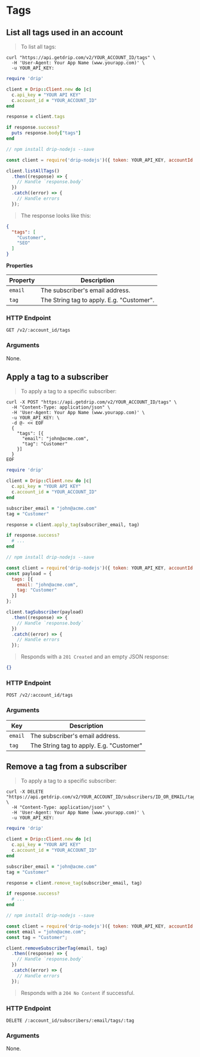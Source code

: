 # Tags

## List all tags used in an account

> To list all tags:

```shell
curl "https://api.getdrip.com/v2/YOUR_ACCOUNT_ID/tags" \
  -H 'User-Agent: Your App Name (www.yourapp.com)' \
  -u YOUR_API_KEY:
```

```ruby
require 'drip'

client = Drip::Client.new do |c|
  c.api_key = "YOUR API KEY"
  c.account_id = "YOUR_ACCOUNT_ID"
end

response = client.tags

if response.success?
  puts response.body["tags"]
end
```

```javascript
// npm install drip-nodejs --save

const client = require('drip-nodejs')({ token: YOUR_API_KEY, accountId: YOUR_ACCOUNT_ID });

client.listAllTags()
  .then((response) => {
    // Handle `response.body`
  })
  .catch((error) => {
    // Handle errors
  });
```

> The response looks like this:

```json
{
  "tags": [
    "Customer",
    "SEO"
  ]
}
```

**Properties**

<table>
  <thead>
    <tr>
      <th>Property</th>
      <th>Description</th>
    </tr>
  </thead>
  <tbody>
    <tr>
      <td><code>email</code></td>
      <td>The subscriber's email address.</td>
    </tr>
    <tr>
      <td><code>tag</code></td>
      <td>The String tag to apply. E.g. "Customer".</td>
    </tr>
  </tbody>
</table>

### HTTP Endpoint

`GET /v2/:account_id/tags`

### Arguments

None.

## Apply a tag to a subscriber

> To apply a tag to a specific subscriber:

```shell
curl -X POST "https://api.getdrip.com/v2/YOUR_ACCOUNT_ID/tags" \
  -H "Content-Type: application/json" \
  -H 'User-Agent: Your App Name (www.yourapp.com)' \
  -u YOUR_API_KEY: \
  -d @- << EOF
  {
    "tags": [{
      "email": "john@acme.com",
      "tag": "Customer"
    }]
  }
EOF
```

```ruby
require 'drip'

client = Drip::Client.new do |c|
  c.api_key = "YOUR API KEY"
  c.account_id = "YOUR_ACCOUNT_ID"
end

subscriber_email = "john@acme.com"
tag = "Customer"

response = client.apply_tag(subscriber_email, tag)

if response.success?
  # ...
end
```

```javascript
// npm install drip-nodejs --save

const client = require('drip-nodejs')({ token: YOUR_API_KEY, accountId: YOUR_ACCOUNT_ID });
const payload = {
  tags: [{
    email: "john@acme.com",
    tag: "Customer"
  }]
};

client.tagSubscriber(payload)
  .then((response) => {
    // Handle `response.body`
  })
  .catch((error) => {
    // Handle errors
  });
```

> Responds with a `201 Created` and an empty JSON response:

```json
{}
```

### HTTP Endpoint

`POST /v2/:account_id/tags`

### Arguments

<table>
  <thead>
    <tr>
      <th>Key</th>
      <th>Description</th>
    </tr>
  </thead>
  <tbody>
    <tr>
      <td><code>email</code></td>
      <td>The subscriber's email address.</td>
    </tr>
    <tr>
      <td><code>tag</code></td>
      <td>The String tag to apply. E.g. "Customer"</td>
    </tr>
  </tbody>
</table>

## Remove a tag from a subscriber

> To apply a tag to a specific subscriber:

```shell
curl -X DELETE "https://api.getdrip.com/v2/YOUR_ACCOUNT_ID/subscribers/ID_OR_EMAIL/tags/TAG" \
  -H "Content-Type: application/json" \
  -H 'User-Agent: Your App Name (www.yourapp.com)' \
  -u YOUR_API_KEY:
```

```ruby
require 'drip'

client = Drip::Client.new do |c|
  c.api_key = "YOUR API KEY"
  c.account_id = "YOUR_ACCOUNT_ID"
end

subscriber_email = "john@acme.com"
tag = "Customer"

response = client.remove_tag(subscriber_email, tag)

if response.success?
  # ...
end
```

```javascript
// npm install drip-nodejs --save

const client = require('drip-nodejs')({ token: YOUR_API_KEY, accountId: YOUR_ACCOUNT_ID });
const email = "john@acme.com";
const tag = "Customer";

client.removeSubscriberTag(email, tag)
  .then((response) => {
    // Handle `response.body`
  })
  .catch((error) => {
    // Handle errors
  });
```

> Responds with a `204 No Content` if successful.

### HTTP Endpoint

`DELETE /:account_id/subscribers/:email/tags/:tag`

### Arguments

None.
